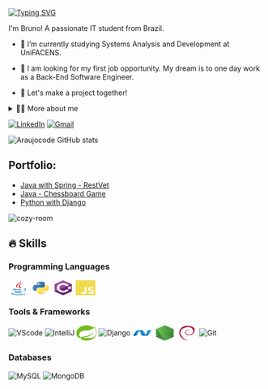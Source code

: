 <!-- Title -->
[![Typing SVG](https://readme-typing-svg.herokuapp.com?font=Fira+Code&pause=1000&color=57a5fd&random=false&width=435&height=30&lines=Hello%2C+World!+%F0%9F%91%8B)](https://git.io/typing-svg)

<!-- Presentation -->
<p>
        I'm Bruno! A passionate IT student from Brazil.

  - 🌱 I’m currently studying Systems Analysis and Development at UniFACENS.

  - 🔭 I am looking for my first job opportunity. My dream is to one day work as a Back-End Software Engineer.

  - 🚀 Let's make a project together!
</p>

<!-- Dropdown -->
<details>
  <summary>👨‍💻 More about me</summary>

  - 💬 I am 24 years old, currently living in Brazil. I have fluency in English and have experience with Java, Spring, SQL, Python, and JavaScript through academic and personal projects.

  - ⚡ I enjoy reading, whether it's a good book, manga, or comics, as well as watching movies and playing games! I believe that our personal interests contribute to a more refined perception of things and problem-solving.
</details>

<!-- Links -->
[![LinkedIn](https://img.shields.io/badge/LinkedIn-0077B5?style=for-the-badge&logo=linkedin&logoColor=white)](https://www.linkedin.com/in/bruno-cadoma)
[![Gmail](https://img.shields.io/badge/Gmail-D14836?style=for-the-badge&logo=gmail&logoColor=white)](mailto:bruno.cadoma@gmail.com)

<!-- GithubStats -->
![Araujocode GitHub stats](https://github-readme-stats.vercel.app/api?username=araujocode&show_icons=true&theme=radical)

<!-- Portfolio -->
## Portfolio:
- [Java with Spring - RestVet](https://github.com/araujocode/RestVet) 
- [Java - Chessboard Game](https://github.com/)
- [Python with Django](https://github.com/)

<!-- GIF -->
![cozy-room](https://github.com/araujocode/araujocode/assets/125917112/cced781a-ed6d-46b0-b9fe-69726f65a02d)

## 🔥 Skills
<!-- Skills: Programming Languages -->
  <div style="flex-basis: 48%;">
    <h3>Programming Languages</h3>
    <img align="center" alt="Java" height="30" width="40" src="https://raw.githubusercontent.com/devicons/devicon/master/icons/java/java-original.svg">
    <img align="center" alt="Python" height="30" width="40" src="https://raw.githubusercontent.com/devicons/devicon/master/icons/python/python-original.svg">
    <img align="center" alt="C#" height="30" width="40" src="https://raw.githubusercontent.com/devicons/devicon/master/icons/csharp/csharp-original.svg">
    <img align="center" alt="JavaScript" height="30" width="40" src="https://raw.githubusercontent.com/devicons/devicon/master/icons/javascript/javascript-plain.svg">
  </div>
  
  <!-- Skills: Tools & Frameworks -->
  <div style="flex-basis: 48%;">
    <h3>Tools & Frameworks</h3>
    <img align="center" alt="VScode" height="30" width="40" src="https://cdn.jsdelivr.net/gh/devicons/devicon/icons/vscode/vscode-original.svg">
    <img align="center" alt="IntelliJ" height="30" width="40" src="https://cdn.jsdelivr.net/gh/devicons/devicon/icons/intellij/intellij-original.svg">
    <img align="center" alt="Spring" height="30" width="40" src="https://raw.githubusercontent.com/devicons/devicon/master/icons/spring/spring-original.svg">
    <img align="center" alt="Django" height="30" width="40" src="https://cdn.jsdelivr.net/gh/devicons/devicon/icons/django/django-plain.svg">
    <img align="center" alt=".NET" height="30" width="40" src="https://raw.githubusercontent.com/devicons/devicon/master/icons/dot-net/dot-net-original.svg">    
    <img align="center" alt="Node.js" height="30" width="40" src="https://raw.githubusercontent.com/devicons/devicon/master/icons/nodejs/nodejs-original.svg">
    <img align="center" alt="Linux" height="30" width="40" src="https://raw.githubusercontent.com/devicons/devicon/master/icons/debian/debian-original.svg">
    <img align="center" alt="Git" height="30" width="40" src="https://cdn.jsdelivr.net/gh/devicons/devicon/icons/git/git-original.svg">
  </div>

 <!-- DBMS -->
  <div style="flex-basis: 48%;">
    <h3>Databases</h3>
    <img align="center" alt="MySQL" height="30" width="40" src="https://cdn.jsdelivr.net/gh/devicons/devicon/icons/mysql/mysql-original.svg" height="40" alt="mysql logo"  />
    <img align="center" alt="MongoDB" height="30" width="40" src="https://cdn.jsdelivr.net/gh/devicons/devicon/icons/mongodb/mongodb-original.svg">
  </div>



